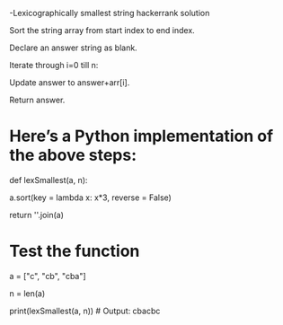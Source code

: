 -Lexicographically smallest string hackerrank solution

Sort the string array from start index to end index.

Declare an answer string as blank.

Iterate through i=0 till n:

Update answer to answer+arr[i].

Return answer.

#  Here’s a Python implementation of the above steps:

def lexSmallest(a, n):

   a.sort(key = lambda x: x*3, reverse = False)

   return ''.join(a)

# Test the function

a = ["c", "cb", "cba"]

n = len(a)

print(lexSmallest(a, n))  # Output: cbacbc
